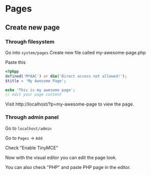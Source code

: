 # Pages

## Create new page

### Through filesystem

Go into `system/pages` Create new file called my-awesome-page.php

Paste this

```php
<?phpp
defined('MYAAC') or die('Direct access not allowed!');
$title = 'My Awesome Page';

echo 'This is my awesome page';
// edit your page content
```

Visit http://localhost/?p=my-awesome-page to view the page.

### Through admin panel

Go to `localhost/admin`

Go to `Pages` -> `Add`

Check "Enable TinyMCE"

Now with the visual editor you can edit the page look.

You can also check "PHP" and paste PHP page in the editor.
